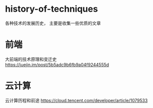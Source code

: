 # history-of-techniques
各种技术的发展历史， 主要是收集一些优质的文章

# 前端

大前端的技术原理和变迁史 https://juejin.im/post/5b5adc9b6fb9a04f9244555d

# 云计算
云计算历程和前途 https://cloud.tencent.com/developer/article/1079533
